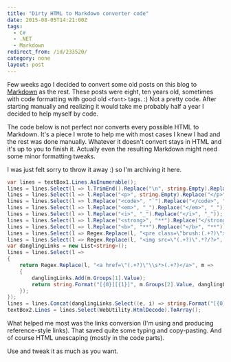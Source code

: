 ```yaml
---
title: "Dirty HTML to Markdown converter code"
date: 2015-08-05T14:21:00Z
tags:
  - C#
  - .NET
  - Markdown
redirect_from: /id/233520/
category: none
layout: post
---
```

Few weeks ago I decided to convert some old posts on this blog to [Markdown][1] as the rest. These posts were eight, ten years old, sometimes with code formatting with good old `<font>` tags. :) Not a pretty code. After starting manually and realizing it would take me probably half a year I decided to help myself by code.

<!-- excerpt -->

The code below is not perfect nor converts every possible HTML to Markdown. It's a piece I wrote to help me with most cases I knew I had and the rest was done manually. Whatever it doesn't convert stays in HTML and it's up to you to finish it. Actually even the resulting Markdown might need some minor formatting tweaks. 

I was just felt sorry to throw it away :) so I'm archiving it here.

```csharp
var lines = textBox1.Lines.AsEnumerable();
lines = lines.Select(l => l.TrimEnd().Replace("\n", string.Empty).Replace("\r", string.Empty)).Where(l => l != string.Empty);
lines = lines.Select(l => l.Replace("<p>", string.Empty).Replace("</p>", Environment.NewLine));
lines = lines.Select(l => l.Replace("<code>", "`").Replace("</code>", "`"));
lines = lines.Select(l => l.Replace("<em>", "_").Replace("</em>", "_"));
lines = lines.Select(l => l.Replace("<i>", "_").Replace("</i>", "_"));
lines = lines.Select(l => l.Replace("<strong>", "**").Replace("</strong>", "**"));
lines = lines.Select(l => l.Replace("<b>", "**").Replace("</b>", "**"));
lines = lines.Select(l => Regex.Replace(l, "<pre class=\"brush:(.+?)\">", "```$1").Replace("</pre>", "```" + Environment.NewLine));
lines = lines.Select(l => Regex.Replace(l, "<img src=\"(.+?)\".*?/?>", "![image]($1)"));
var danglingLinks = new List<string>();
lines = lines.Select(l =>
{
	return Regex.Replace(l, "<a href=\"(.+?)\"\\s*>(.+?)</a>", m =>
	{
		danglingLinks.Add(m.Groups[1].Value);
		return string.Format("[{0}][{1}]", m.Groups[2].Value, danglingLinks.Count());
	});
});
lines = lines.Concat(danglingLinks.Select((e, i) => string.Format("[{0}]: {1}", i + 1, e)));
textBox2.Lines = lines.Select(WebUtility.HtmlDecode).ToArray();
```

What helped me most was the links conversion (I'm using and producing reference-style links). That saved quite some typing and copy-pasting. And of course HTML unescaping (mostly in the code parts).

Use and tweak it as much as you want.

[1]: https://en.wikipedia.org/wiki/Markdown